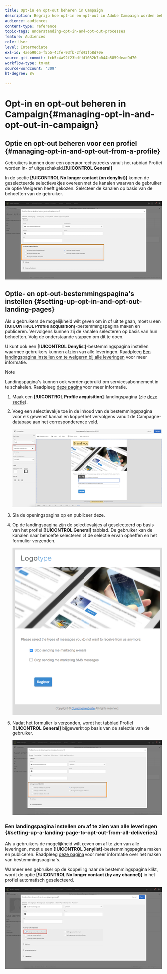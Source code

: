 ```yaml
---
title: Opt-in en opt-out beheren in Campaign
description: Begrijp hoe opt-in en opt-out in Adobe Campaign worden beheerd.
audience: audiences
content-type: reference
topic-tags: understanding-opt-in-and-opt-out-processes
feature: Audiences
role: User
level: Intermediate
exl-id: 4aeb90c5-f5b5-4cfe-93fb-2fd01fb8d70e
source-git-commit: fcb5c4a92f23bdffd1082b7b044b5859dead9d70
workflow-type: tm+mt
source-wordcount: '309'
ht-degree: 8%

---
```


# Opt-in en opt-out beheren in Campaign{#managing-opt-in-and-opt-out-in-campaign}

## Optie en opt-out beheren voor een profiel {#managing-opt-in-and-opt-out-from-a-profile}

Gebruikers kunnen door een operator rechtstreeks vanuit het tabblad Profiel worden in- of uitgeschakeld.**[!UICONTROL General]**

In de sectie **[!UICONTROL No longer contact (on denylist)]** komen de geselecteerde selectievakjes overeen met de kanalen waarvan de gebruiker de optie Weigeren heeft gekozen. Selecteer de kanalen op basis van de behoeften van de gebruiker.

![](assets/optin_landingpage_3.png)

## Optie- en opt-out-bestemmingspagina&#39;s instellen {#setting-up-opt-in-and-opt-out-landing-pages}

Als u gebruikers de mogelijkheid wilt geven om in of uit te gaan, moet u een **[!UICONTROL Profile acquisition]**-bestemmingspagina maken en publiceren. Vervolgens kunnen zij de kanalen selecteren op basis van hun behoeften. Volg de onderstaande stappen om dit te doen.

U kunt ook een **[!UICONTROL Denylist]**-bestemmingspagina instellen waarmee gebruikers kunnen afzien van alle leveringen. Raadpleeg [Een landingspagina instellen om te weigeren bij alle leveringen](#setting-up-a-landing-page-to-opt-out-from-all-deliveries) voor meer informatie.

>[!NOTE]
>
>Landingspagina&#39;s kunnen ook worden gebruikt om servicesabonnement in te schakelen. Raadpleeg [deze pagina](../../channels/using/configuring-landing-page.md#linking-a-landing-page-to-a-service) voor meer informatie.

1. Maak een **[!UICONTROL Profile acquisition]**-landingspagina (zie [deze sectie](../../channels/using/getting-started-with-landing-pages.md)).
1. Voeg een selectievakje toe in de inhoud van de bestemmingspagina voor elk gewenst kanaal en koppel het vervolgens vanuit de Campagne-database aan het corresponderende veld.

   ![](assets/optin_landingpage_1.png)

1. Sla de openingspagina op en publiceer deze.
1. Op de landingspagina zijn de selectievakjes al geselecteerd op basis van het profiel **[!UICONTROL General]** tabblad. De gebruiker kan de kanalen naar behoefte selecteren of de selectie ervan opheffen en het formulier verzenden.

   ![](assets/optin_landingpage_2.png)

1. Nadat het formulier is verzonden, wordt het tabblad Profiel **[!UICONTROL General]** bijgewerkt op basis van de selectie van de gebruiker.

   ![](assets/optin_landingpage_3.png)

### Een landingspagina instellen om af te zien van alle leveringen {#setting-up-a-landing-page-to-opt-out-from-all-deliveries}

Als u gebruikers de mogelijkheid wilt geven om af te zien van alle leveringen, moet u een **[!UICONTROL Denylist]**-bestemmingspagina maken en publiceren. Raadpleeg [deze pagina](../../channels/using/getting-started-with-landing-pages.md) voor meer informatie over het maken van bestemmingspagina&#39;s.

Wanneer een gebruiker op de koppeling naar de bestemmingspagina klikt, wordt de optie **[!UICONTROL No longer contact (by any channel)]** in het profiel automatisch geselecteerd.

![](assets/blocklisting_allchannels.png)
